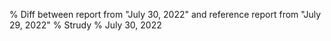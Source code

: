 % Diff between report from "July 30, 2022" and reference report from "July 29, 2022"
% Strudy
% July 30, 2022


